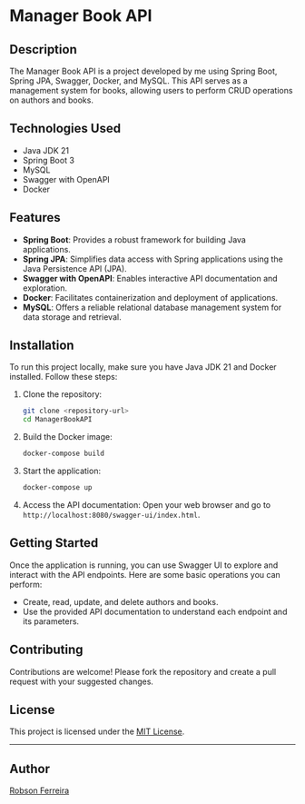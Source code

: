 # Manager Book API

## Description

The Manager Book API is a project developed by me using Spring Boot, Spring JPA, Swagger, Docker, and MySQL. This API serves as a management system for books, allowing users to perform CRUD operations on authors and books.

## Technologies Used

- Java JDK 21
- Spring Boot 3
- MySQL
- Swagger with OpenAPI
- Docker

## Features

- **Spring Boot**: Provides a robust framework for building Java applications.
- **Spring JPA**: Simplifies data access with Spring applications using the Java Persistence API (JPA).
- **Swagger with OpenAPI**: Enables interactive API documentation and exploration.
- **Docker**: Facilitates containerization and deployment of applications.
- **MySQL**: Offers a reliable relational database management system for data storage and retrieval.

## Installation

To run this project locally, make sure you have Java JDK 21 and Docker installed. Follow these steps:

1. Clone the repository:
   ```bash
   git clone <repository-url>
   cd ManagerBookAPI
   ```

2. Build the Docker image:
   ```bash
   docker-compose build
   ```

3. Start the application:
   ```bash
   docker-compose up
   ```

4. Access the API documentation:
   Open your web browser and go to `http://localhost:8080/swagger-ui/index.html`.

## Getting Started

Once the application is running, you can use Swagger UI to explore and interact with the API endpoints. Here are some basic operations you can perform:

- Create, read, update, and delete authors and books.
- Use the provided API documentation to understand each endpoint and its parameters.

## Contributing

Contributions are welcome! Please fork the repository and create a pull request with your suggested changes.

## License

This project is licensed under the [MIT License](LICENSE).

---

## Author
[Robson Ferreira](https://github.com/RobsonFe)
